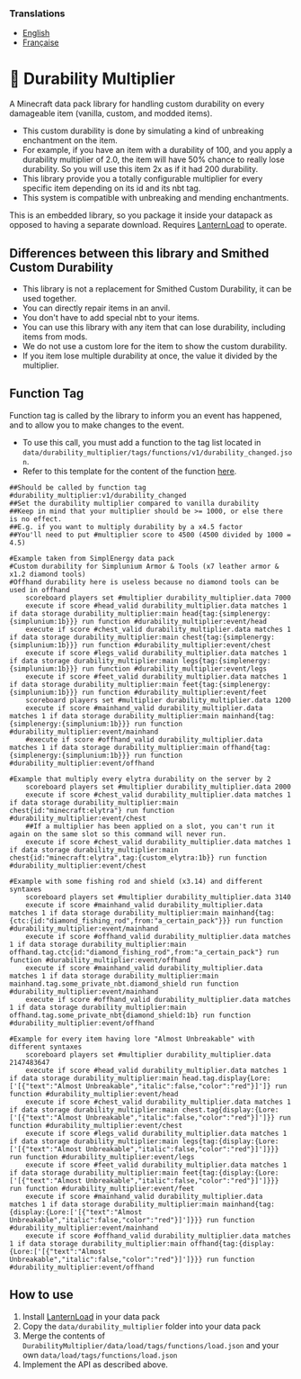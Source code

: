 ### Translations
* [English](https://github.com/Stoupy51/DurabilityMultiplier/blob/main/README.md)
* [Française](https://github.com/Stoupy51/DurabilityMultiplier/blob/main/README.fr.md)


# 📖 Durability Multiplier
A Minecraft data pack library for handling custom durability on every damageable item (vanilla, custom, and modded items).
* This custom durability is done by simulating a kind of unbreaking enchantment on the item.
* For example, if you have an item with a durability of 100, and you apply a durability multiplier of 2.0, the item will have 50% chance to really lose durability. So you will use this item 2x as if it had 200 durability.
* This library provide you a totally configurable multiplier for every specific item depending on its id and its nbt tag.
* This system is compatible with unbreaking and mending enchantments.

This is an embedded library, so you package it inside your datapack as opposed to having a separate download. Requires [LanternLoad](https://github.com/LanternMC/load) to operate.


## Differences between this library and Smithed Custom Durability
* This library is not a replacement for Smithed Custom Durability, it can be used together.
* You can directly repair items in an anvil.
* You don't have to add special nbt to your items.
* You can use this library with any item that can lose durability, including items from mods.
* We do not use a custom lore for the item to show the custom durability.
* If you item lose multiple durability at once, the value it divided by the multiplier.



## Function Tag
Function tag is called by the library to inform you an event has happened, and to allow you to make changes to the event.
* To use this call, you must add a function to the tag list located in `data/durability_multiplier/tags/functions/v1/durability_changed.json`.
* Refer to this template for the content of the function [here](https://github.com/Stoupy51/DurabilityMultiplier/blob/main/data/durability_multiplier/functions/v1.1/signal_received_template.mcfunction).
```mcfunction
##Should be called by function tag #durability_multiplier:v1/durability_changed
##Set the durability multiplier compared to vanilla durability
##Keep in mind that your multiplier should be >= 1000, or else there is no effect.
##E.g. if you want to multiply durability by a x4.5 factor
##You'll need to put #multiplier score to 4500 (4500 divided by 1000 = 4.5)

#Example taken from SimplEnergy data pack
#Custom durability for Simplunium Armor & Tools (x7 leather armor & x1.2 diamond tools)
#Offhand durability here is useless because no diamond tools can be used in offhand
	scoreboard players set #multiplier durability_multiplier.data 7000
	execute if score #head_valid durability_multiplier.data matches 1 if data storage durability_multiplier:main head{tag:{simplenergy:{simplunium:1b}}} run function #durability_multiplier:event/head
	execute if score #chest_valid durability_multiplier.data matches 1 if data storage durability_multiplier:main chest{tag:{simplenergy:{simplunium:1b}}} run function #durability_multiplier:event/chest
	execute if score #legs_valid durability_multiplier.data matches 1 if data storage durability_multiplier:main legs{tag:{simplenergy:{simplunium:1b}}} run function #durability_multiplier:event/legs
	execute if score #feet_valid durability_multiplier.data matches 1 if data storage durability_multiplier:main feet{tag:{simplenergy:{simplunium:1b}}} run function #durability_multiplier:event/feet
	scoreboard players set #multiplier durability_multiplier.data 1200
	execute if score #mainhand_valid durability_multiplier.data matches 1 if data storage durability_multiplier:main mainhand{tag:{simplenergy:{simplunium:1b}}} run function #durability_multiplier:event/mainhand
	#execute if score #offhand_valid durability_multiplier.data matches 1 if data storage durability_multiplier:main offhand{tag:{simplenergy:{simplunium:1b}}} run function #durability_multiplier:event/offhand

#Example that multiply every elytra durability on the server by 2
	scoreboard players set #multiplier durability_multiplier.data 2000
	execute if score #chest_valid durability_multiplier.data matches 1 if data storage durability_multiplier:main chest{id:"minecraft:elytra"} run function #durability_multiplier:event/chest
	##If a multiplier has been applied on a slot, you can't run it again on the same slot so this command will never run.
	execute if score #chest_valid durability_multiplier.data matches 1 if data storage durability_multiplier:main chest{id:"minecraft:elytra",tag:{custom_elytra:1b}} run function #durability_multiplier:event/chest

#Example with some fishing rod and shield (x3.14) and different syntaxes
	scoreboard players set #multiplier durability_multiplier.data 3140
	execute if score #mainhand_valid durability_multiplier.data matches 1 if data storage durability_multiplier:main mainhand{tag:{ctc:{id:"diamond_fishing_rod",from:"a_certain_pack"}}} run function #durability_multiplier:event/mainhand
	execute if score #offhand_valid durability_multiplier.data matches 1 if data storage durability_multiplier:main offhand.tag.ctc{id:"diamond_fishing_rod",from:"a_certain_pack"} run function #durability_multiplier:event/offhand
	execute if score #mainhand_valid durability_multiplier.data matches 1 if data storage durability_multiplier:main mainhand.tag.some_private_nbt.diamond_shield run function #durability_multiplier:event/mainhand
	execute if score #offhand_valid durability_multiplier.data matches 1 if data storage durability_multiplier:main offhand.tag.some_private_nbt{diamond_shield:1b} run function #durability_multiplier:event/offhand

#Example for every item having lore "Almost Unbreakable" with different syntaxes
	scoreboard players set #multiplier durability_multiplier.data 2147483647
	execute if score #head_valid durability_multiplier.data matches 1 if data storage durability_multiplier:main head.tag.display{Lore:['[{"text":"Almost Unbreakable","italic":false,"color":"red"}]']} run function #durability_multiplier:event/head
	execute if score #chest_valid durability_multiplier.data matches 1 if data storage durability_multiplier:main chest.tag{display:{Lore:['[{"text":"Almost Unbreakable","italic":false,"color":"red"}]']}} run function #durability_multiplier:event/chest
	execute if score #legs_valid durability_multiplier.data matches 1 if data storage durability_multiplier:main legs{tag:{display:{Lore:['[{"text":"Almost Unbreakable","italic":false,"color":"red"}]']}}} run function #durability_multiplier:event/legs
	execute if score #feet_valid durability_multiplier.data matches 1 if data storage durability_multiplier:main feet{tag:{display:{Lore:['[{"text":"Almost Unbreakable","italic":false,"color":"red"}]']}}} run function #durability_multiplier:event/feet
	execute if score #mainhand_valid durability_multiplier.data matches 1 if data storage durability_multiplier:main mainhand{tag:{display:{Lore:['[{"text":"Almost Unbreakable","italic":false,"color":"red"}]']}}} run function #durability_multiplier:event/mainhand
	execute if score #offhand_valid durability_multiplier.data matches 1 if data storage durability_multiplier:main offhand{tag:{display:{Lore:['[{"text":"Almost Unbreakable","italic":false,"color":"red"}]']}}} run function #durability_multiplier:event/offhand
```


## How to use
1. Install [LanternLoad](https://github.com/LanternMC/load) in your data pack
2. Copy the `data/durability_multiplier` folder into your data pack
3. Merge the contents of `DurabilityMultiplier/data/load/tags/functions/load.json` and your own `data/load/tags/functions/load.json`
4. Implement the API as described above.

